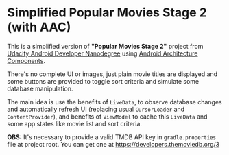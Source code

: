 # Simplified Popular Movies Stage 2 (with AAC)

This is a simplified version of **"Popular Movies Stage 2"** project from [Udacity Android Developer Nanodegree](https://udacity.com/course/android-developer-nanodegree-by-google--nd801) using [Android Architecture Components](https://developer.android.com/topic/libraries/architecture/).

There's no complete UI or images, just plain movie titles are displayed and some buttons are provided to toggle sort criteria and simulate some database manipulation.

The main idea is use the benefits of `LiveData`, to observe database changes and automatically refresh UI (replacing usual `CursorLoader` and `ContentProvider`), and benefits of `ViewModel` to cache this `LiveData` and some app states like movie list and sort criteria.

**OBS:** It's necessary to provide a valid TMDB API key in `gradle.properties` file at project root. You can get one at https://developers.themoviedb.org/3
